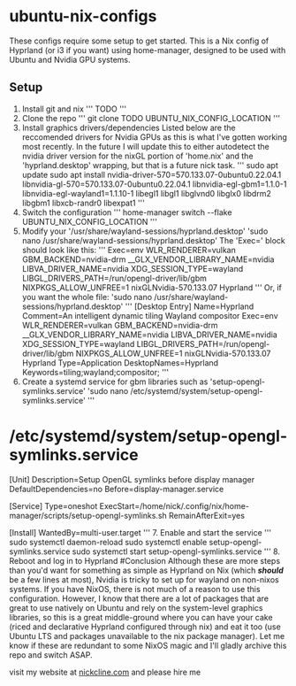 # ubuntu-nix-configs
These configs require some setup to get started. This is a Nix config of Hyprland (or i3 if you want) using home-manager, designed to be used with Ubuntu and Nvidia GPU systems. 
## Setup
1. Install git and nix
'''
TODO
'''
2. Clone the repo
'''
git clone TODO UBUNTU_NIX_CONFIG_LOCATION
'''
3. Install graphics drivers/dependencies
Listed below are the reccomended drivers for Nvidia GPUs as this is what I've gotten working most recently. In the future I will update this to either autodetect the nvidia driver version for the nixGL portion of 'home.nix' and the 'hyprland.desktop' wrapping, but that is a future nick task.
'''
sudo apt update
sudo apt install nvidia-driver-570=570.133.07-0ubuntu0.22.04.1 libnvidia-gl-570=570.133.07-0ubuntu0.22.04.1 libnvidia-egl-gbm1=1.1.0-1 libnvidia-egl-wayland1=1.1.10-1 libegl1 libgl1 libglvnd0 libglx0 libdrm2 libgbm1 libxcb-randr0 libexpat1
'''
4. Switch the configuration
'''
home-manager switch --flake UBUNTU_NIX_CONFIG_LOCATION
'''
5. Modify your '/usr/share/wayland-sessions/hyprland.desktop'
'sudo nano /usr/share/wayland-sessions/hyprland.desktop'
The 'Exec=' block should look like this:
'''
Exec=env WLR_RENDERER=vulkan GBM_BACKEND=nvidia-drm __GLX_VENDOR_LIBRARY_NAME=nvidia LIBVA_DRIVER_NAME=nvidia XDG_SESSION_TYPE=wayland LIBGL_DRIVERS_PATH=/run/opengl-driver/lib/gbm NIXPKGS_ALLOW_UNFREE=1 nixGLNvidia-570.133.07 Hyprland
'''
Or, if you want the whole file:
'sudo nano /usr/share/wayland-sessions/hyprland.desktop'
'''
[Desktop Entry]
Name=Hyprland
Comment=An intelligent dynamic tiling Wayland compositor
Exec=env WLR_RENDERER=vulkan GBM_BACKEND=nvidia-drm __GLX_VENDOR_LIBRARY_NAME=nvidia LIBVA_DRIVER_NAME=nvidia XDG_SESSION_TYPE=wayland LIBGL_DRIVERS_PATH=/run/opengl-driver/lib/gbm NIXPKGS_ALLOW_UNFREE=1 nixGLNvidia-570.133.07 Hyprland
Type=Application
DesktopNames=Hyprland
Keywords=tiling;wayland;compositor;
'''
6. Create a systemd service for gbm libraries such as 'setup-opengl-symlinks.service'
'sudo nano /etc/systemd/system/setup-opengl-symlinks.service'
'''
# /etc/systemd/system/setup-opengl-symlinks.service
[Unit]
Description=Setup OpenGL symlinks before display manager
DefaultDependencies=no
Before=display-manager.service

[Service]
Type=oneshot
ExecStart=/home/nick/.config/nix/home-manager/scripts/setup-opengl-symlinks.sh
RemainAfterExit=yes

[Install]
WantedBy=multi-user.target
'''
7. Enable and start the service
'''
sudo systemctl daemon-reload
sudo systemctl enable setup-opengl-symlinks.service
sudo systemctl start setup-opengl-symlinks.service
'''
8. Reboot and log in to Hyprland
#Conclusion
Although these are more steps than you'd want for something as simple as Hyprland on Nix (which ___should___ be a few lines at most), Nvidia is tricky to set up for wayland on non-nixos systems. If you have NixOS, there is not much of a reason to use this configuration. However, I know that there are a lot of packages that are great to use natively on Ubuntu and rely on the system-level graphics libraries, so this is a great middle-ground where you can have your cake (riced and declarative Hyprland configured through nix) and eat it too (use Ubuntu LTS and packages unavailable to the nix package manager). Let me know if these are redundant to some NixOS magic and I'll gladly archive this repo and switch ASAP.

visit my website at [nickcline.com](https://nickcline.com) and please hire me
